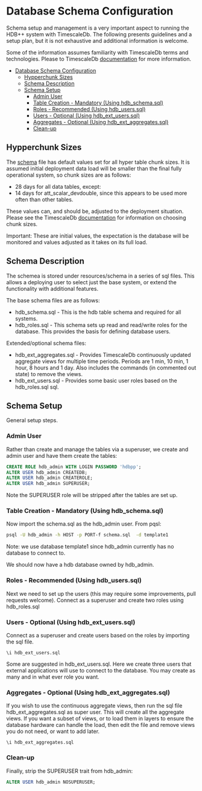 # Database Schema Configuration

Schema setup and management is a very important aspect to running the HDB++ system with TimescaleDb. The following presents guidelines and a setup plan, but it is not exhaustive and additional information is welcome.

Some of the information assumes familiarity with TimescaleDb terms and technologies. Please to TimescaleDb [documentation](www.timescaledb.com) for more information.

- [Database Schema Configuration](#Database-Schema-Configuration)
  - [Hypperchunk Sizes](#Hypperchunk-Sizes)
  - [Schema Description](#Schema-Description)
  - [Schema Setup](#Schema-Setup)
    - [Admin User](#Admin-User)
    - [Table Creation - Mandatory (Using hdb_schema.sql)](#Table-Creation---Mandatory-Using-hdbschemasql)
    - [Roles - Recommended (Using hdb_users.sql)](#Roles---Recommended-Using-hdbuserssql)
    - [Users - Optional (Using hdb_ext_users.sql)](#Users---Optional-Using-hdbextuserssql)
    - [Aggregates - Optional (Using hdb_ext_aggregates.sql)](#Aggregates---Optional-Using-hdbextaggregatessql)
    - [Clean-up](#Clean-up)

## Hypperchunk Sizes

The [schema](../resources/db-schema/hdb_schema.sql) file has default values set for all hyper table chunk sizes. It is assumed initial deployment data load will be smaller than the final fully operational system, so chunk sizes are as follows:

- 28 days for all data tables, except:
- 14 days for att_scalar_devdouble, since this appears to be used more often than other tables.

These values can, and should be, adjusted to the deployment situation. Please see the TimescaleDb [documentation](www.timescaledb.com) for information on choosing chunk sizes.

Important: These are initial values, the expectation is the database will be monitored and values adjusted as it takes on its full load.

## Schema Description

The schemea is stored under resources/schema in a series of sql files. This allows a deploying user to select just the base system, or extend the functionality with additional features.

The base schema files are as follows:

- hdb_schema.sql - This is the hdb table schema and required for all systems.
- hdb_roles.sql - This schema sets up read and read/write roles for the database. This provides the basis for defining database users.

Extended/optional schema files:

- hdb_ext_aggregates.sql - Provides TimescaleDb continuously updated aggregate views for multiple time periods. Periods are 1 min, 10 min, 1 hour, 8 hours and 1 day. Also includes the commands (in commented out state) to remove the views.
- hdb_ext_users.sql - Provides some basic user roles based on the hdb_roles.sql sql.

## Schema Setup

General setup steps.

### Admin User

Rather than create and manage the tables via a superuser, we create and admin user and have them create the tables:

```sql
CREATE ROLE hdb_admin WITH LOGIN PASSWORD 'hdbpp';
ALTER USER hdb_admin CREATEDB;
ALTER USER hdb_admin CREATEROLE;
ALTER USER hdb_admin SUPERUSER;
```

Note the SUPERUSER role will be stripped after the tables are set up.

### Table Creation - Mandatory (Using hdb_schema.sql)

Now import the schema.sql as the hdb_admin user. From pqsl:

```bash
psql -U hdb_admin -h HOST -p PORT-f schema.sql  -d template1
```

Note: we use database template1 since hdb_admin currently has no database to connect to.

We should now have a hdb database owned by hdb_admin.

### Roles - Recommended (Using hdb_users.sql)

Next we need to set up the users (this may require some improvements, pull requests welcome). Connect as a superuser and create two roles using hdb_roles.sql

### Users - Optional (Using hdb_ext_users.sql)

Connect as a superuser and create users based on the roles by importing the sql file.

```
\i hdb_ext_users.sql
```

Some are suggested in hdb_ext_users.sql. Here we create three users that external applications will use to connect to the database. You may create as many and in what ever role you want.

### Aggregates - Optional (Using hdb_ext_aggregates.sql)

If you wish to use the continuous aggregate views, then run the sql file hdb_ext_aggregates.sql as super user. This will create all the aggregate views. If you want a subset of views, or to load them in layers to ensure the database hardware can handle the load, then edit the file and remove views you do not need, or want to add later.

```
\i hdb_ext_aggregates.sql
```

### Clean-up

Finally, strip the SUPERUSER trait from hdb_admin:

```sql
ALTER USER hdb_admin NOSUPERUSER;
```